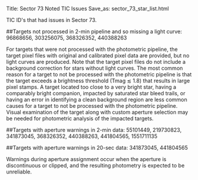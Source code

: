 Title: Sector 73 Noted TIC Issues
Save_as: sector_73_star_list.html


TIC ID's that had issues in Sector 73.

##Targets not processed in 2-min pipeline and so missing a light curve:
96868656, 303256075, 368326352, 440388263


For targets that were not processed with the photometric pipeline, the target pixel files
with original and calibrated pixel data are provided, but no light curves are produced. Note
that the target pixel files do not include a background correction for stars without light
curves. The most common reason for a target to not be processed with the photometric
pipeline is that the target exceeds a brightness threshold (Tmag ≲ 1.8) that results in
large pixel stamps. A target located too close to a very bright star, having a comparably
bright companion, impacted by saturated star bleed trails, or having an error in identifying
a clean background region are less common causes for a target to not be processed with
the photometric pipeline. Visual examination of the target along with custom aperture
selection may be needed for photometric analysis of the impacted targets.

##Targets with aperture warnings in 2-min data: 
55101449, 219730823, 341873045, 368326352, 440388263, 441804565, 1551711135

##Targets with aperture warnings in 20-sec data: 
341873045, 441804565

Warnings during
aperture assignment occur when the aperture is discontinuous or clipped, and the resulting
photometry is expected to be unreliable.